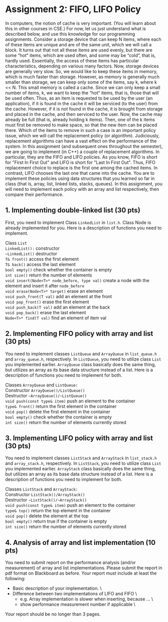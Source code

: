 # Assignment 2: FIFO, LIFO Policy
In computers, the notion of cache is very important. (You will learn about this in
other courses in CSE.) For now, let us just understand what is described below,
and use this knowledge for our programming assignments.
Consider a storage device that can keep N items, where each of these items are
unique and are of the same unit, which we will call a block. It turns out that not
all these items are used evenly, but there are some “hot” items, which are used
often, and some may be “cold”, that is, hardly used. Essentially, the access of
these items has particular characteristics, depending on various many factors.
Now, storage devices are generally very slow. So, we would like to keep these
items in memory, which is much faster than storage. However, as memory is
generally much smaller than storage, we can keep only some of the items, say
k, where k << N. This small memory is called a cache. Since we can only keep a
small number of items, k, we want to keep the “hot” items, that is, those that
will be used often. Thus, as an item is requested to be used by the user (an
application), if it is found in the cache it will be serviced (to the user) from the
cache. However, if it is not found in the cache, it is brought from storage and
placed in the cache, and then serviced to the user. Now, the cache may already
be full (that is, already holding k items). Then, one of the k items must first be
removed to make space, so that the new item can be placed there. Which of the
items to remove in such a case is an important policy issue, which we will call
the replacement policy (or algorithm). Judiciously, replacement algorithms can
have a vast effect on the performance of the system.
In this assignment (and subsequent ones throughout the semester), we are
going to implement (in C++) a couple of replacement algorithms. In particular,
they are the FIFO and LIFO policies. As you know, FIFO is short for "First In First
Out" and LIFO is short for "Last In First Out". Thus, FIFO replacement choice to
replace is the first one among the cached items. In contrast, LIFO chooses the
last one that came into the cache. You are to implement these policies using
data structures that you learned so far in class (that is, array, list, linked lists,
stacks, queues). In this assignment, you will need to implement each policy with
an array and list respectively, then compare their performance.
## 1. Implementing double-linked list (30 pts)
First, you need to implement Class ```LinkedList``` in ```list.h```. Class Node is
already implemented for you. Here is a description of functions you need to
implement.

Class ```List```
\
```LinkedList():``` constructor
\
```~LinkedList()``` destructor
\
```T& front()``` access the first element
\
```T& back()``` access the last element
\
```bool empty()``` check whether the container is empty
\
```int size()``` return the number of elements
\
```void insert(Node<T>* node_before, type val)``` create a
node with the element and insert it after ```node_before```
\
```void erase(Node<T>* target)``` erase an element
\
```void push_front(T val)``` add an element at the front
\
```void pop_front()``` erase the first element
\
```void push_back(T val)``` add an element at the back
\
```void pop_back()``` erase the last element
\
```Node<T>* find(T val)``` find an element of item val
## 2. Implementing FIFO policy with array and list (30 pts)
You need to implement classes ```ListQueue``` and ```ArrayQueue``` in
```list_queue.h``` and ```array_queue.h```, respectively. In ```ListQueue```, you
need to utilize class ```List``` you implemented earlier. ```ArrayQueue``` class
basically does the same thing, but utilizes an array as its base data structure
instead of a list. Here is a description of functions you need to implement for
both.

Classes ```ArrayQueue``` and ```ListQueue:```
\
Constructor ```ArrayQueue()/ListQueue()```
\
Destructor ```~ArrayQueue()/~ListQueue()```
\
```void push(const type& item)``` push an element to the
container
\
```type& front()``` return the first element in the container
\
```void pop()``` delete the first element in the container
\
```bool empty()``` check whether the container is empty
\
```int size()``` return the number of elements currently stored
## 3. Implementing LIFO policy with array and list (30 pts)
You need to implement classes ```ListStack``` and ```ArrayStack``` in
```list_stack.h``` and ```array_stack.h```, respectively. In ```ListStack```, you
need to utilize class ```List``` you implemented earlier. ```ArrayStack``` class
basically does the same thing, but utilizes an array as its base data structure
instead of a list. Here is a description of functions you need to implement for
both.

Classes ```ListStack``` and ```ArrayStack:```
\
Constructor ```ListStack()/ArrayStack()```
\
Destructor ```~ListStack()/~ArrayStack()```
\
```void push(const type& item)``` push an element to the
container
\
```type& top()``` return the top element in the container
\
```void pop()``` delete the element at the top
\
```bool empty()``` return true if the container is empty
\
```int size()``` return the number of elements currently stored
## 4. Analysis of array and list implementation (10 pts)
You need to submit report on the performance analysis (and/or measurement)
of array and list implementations. Please submit the report in pdf format on
Blackboard as before.
Your report must include at least the following:

* Basic description of your implementation.
\
* Difference between two implementations of LIFO and FIFO
\
  * e.g. Array implementation is slower when inserting, because …
\
  * show performance measurement number if applicable
\

Your report should be no longer than 3 pages.